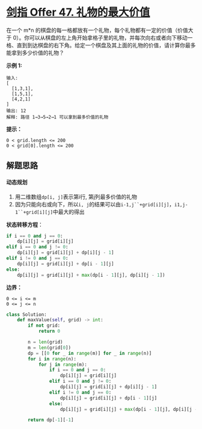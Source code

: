 # [剑指 Offer 47. 礼物的最大价值](https://leetcode-cn.com/problems/li-wu-de-zui-da-jie-zhi-lcof/)

在一个 m*n 的棋盘的每一格都放有一个礼物，每个礼物都有一定的价值（价值大于 0）。你可以从棋盘的左上角开始拿格子里的礼物，并每次向右或者向下移动一格、直到到达棋盘的右下角。给定一个棋盘及其上面的礼物的价值，请计算你最多能拿到多少价值的礼物？

**示例 1:**

```
输入: 
[
  [1,3,1],
  [1,5,1],
  [4,2,1]
]
输出: 12
解释: 路径 1→3→5→2→1 可以拿到最多价值的礼物
```

**提示：**

```
0 < grid.length <= 200
0 < grid[0].length <= 200
```





## 解题思路

#### 动态规划

1. 用二维数组`dp[i, j]`表示第i行, 第j列最多价值的礼物
2. 因为只能向右或向下，所以`i, j`的结果可以由`i-1,j``+grid[i][j]`，`i1,j-1``+grid[i][j]`中最大的得出

**状态转移方程**：

```python
if i == 0 and j == 0:
	dp[i][j] = grid[i][j]
elif i == 0 and j != 0:
    dp[i][j] = grid[i][j] + dp[i][j - 1]
elif i != 0 and j == 0:
	dp[i][j] = grid[i][j] + dp[i - 1][j]
else:
    dp[i][j] = grid[i][j] + max(dp[i - 1][j], dp[i][j - 1])
```

**边界：**

```
0 <= i <= m
0 <= j <= n
```



```python
class Solution:
    def maxValue(self, grid) -> int:
        if not grid:
            return 0

        n = len(grid)
        m = len(grid[0])
        dp = [[0 for _ in range(m)] for _ in range(n)]
        for i in range(n):
            for j in range(m):
                if i == 0 and j == 0:
                    dp[i][j] = grid[i][j]
                elif i == 0 and j != 0:
                    dp[i][j] = grid[i][j] + dp[i][j - 1]
                elif i != 0 and j == 0:
                    dp[i][j] = grid[i][j] + dp[i - 1][j]
                else:
                    dp[i][j] = grid[i][j] + max(dp[i - 1][j], dp[i][j - 1])

        return dp[-1][-1]
```

